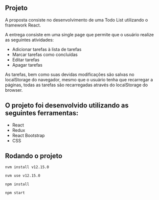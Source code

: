 ## Projeto
A proposta consiste no desenvolvimento de uma Todo List utilizando o framework React.

A entrega consiste em uma single page que permite que o usuário realize as seguintes atividades:
- Adicionar tarefas à lista de tarefas
- Marcar tarefas como concluídas
- Editar tarefas
- Apagar tarefas

As tarefas, bem como suas devidas modificações são salvas no localStorage do navegador, mesmo que o usuário tenha que recarregar a páginas, todas as tarefas são recarregadas através do localStorage do browser.

## O projeto foi desenvolvido utilizando as seguintes ferramentas:
- React
- Redux
- React Bootstrap
- CSS

## Rodando o projeto
`nvm install v12.15.0`

`nvm use v12.15.0`

`npm install`

`npm start`